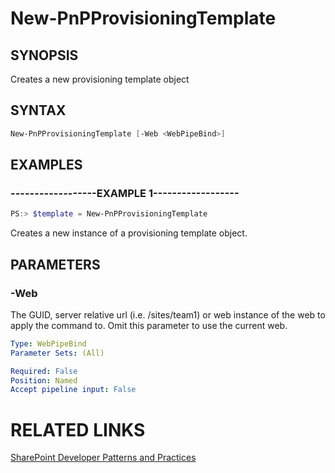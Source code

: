 # New-PnPProvisioningTemplate

## SYNOPSIS
Creates a new provisioning template object

## SYNTAX 

```powershell
New-PnPProvisioningTemplate [-Web <WebPipeBind>]
```

## EXAMPLES

### ------------------EXAMPLE 1------------------
```powershell
PS:> $template = New-PnPProvisioningTemplate
```

Creates a new instance of a provisioning template object.

## PARAMETERS

### -Web
The GUID, server relative url (i.e. /sites/team1) or web instance of the web to apply the command to. Omit this parameter to use the current web.

```yaml
Type: WebPipeBind
Parameter Sets: (All)

Required: False
Position: Named
Accept pipeline input: False
```

# RELATED LINKS

[SharePoint Developer Patterns and Practices](http://aka.ms/sppnp)